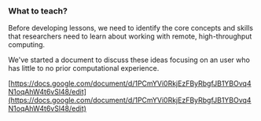 ### What to teach?

Before developing lessons, we need to identify the core concepts
and skills that researchers need to learn about working with remote, 
high-throughput computing. 

We've started a document to discuss these ideas focusing on an 
user who has little to no prior computational experience.

[https://docs.google.com/document/d/1PCmYVi0RkjEzFByRbgfJB1YBOvq4N1oqAhW4t6vSl48/edit](https://docs.google.com/document/d/1PCmYVi0RkjEzFByRbgfJB1YBOvq4N1oqAhW4t6vSl48/edit)